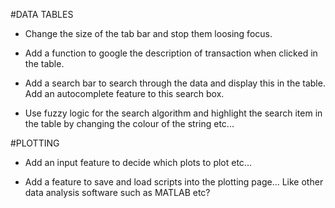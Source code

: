 #DATA TABLES

* Change the size of the tab bar and stop them loosing focus.

* Add a function to google the description of transaction when clicked in the table.

* Add a search bar to search through the data and display this in the table. Add an autocomplete feature to this search box.

* Use fuzzy logic for the search algorithm and highlight the search item in the table by changing the colour of the string etc...

#PLOTTING

* Add an input feature to decide which plots to plot etc...

* Add a feature to save and load scripts into the plotting page... Like other data analysis software such as MATLAB etc?


